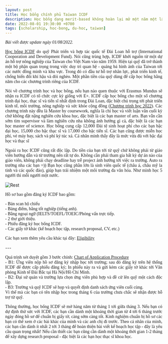 ```yaml
---
layout: post
title: Học bổng chính phủ Taiwan ICDF
description: Học bổng dạng merit-based không hoàn lại mở một năm một lần đối với một số chuyên ngành nhất định bậc đại học, thạc sĩ và tiến sĩ. Học bổng bao gồm tiền học phí, sinh hoạt phí, ký túc xá, sách, và vé máy bay.
date: 2022-08-01 19:30:00 +0700
tags: [scholarship, hoc-bong, du-hoc, taiwan]
---
```

<div align="justify"><p><span style="font-family:Tahoma;"><i>Bài viết được update ngày 01/08/2022.</i></span></p></div>
<div align="justify"><p><span style="font-family:Tahoma;"><a href="https://www.icdf.org.tw/wSite/np?ctNode=31561">Học bổng ICDF</a> do quỹ Phát triển và hợp tác quốc tế Đài Loan hỗ trợ (International Cooporation and Development Fund). Nói cũng trùng hợp, ICDF khởi nguồn từ một dự án hỗ trợ nông nghiệp của Taiwan cho Việt Nam vào năm 1959. Hiện tại quỹ đã trở thành một bộ phận quan trọng trong việc duy trì quan hệ - quảng bá hình ảnh của Taiwan tới các nước đồng minh và khu vực. Trong đó có đầu tư hỗ trợ nhân lực, phát triển kinh tế, chống biến đổi khí hậu và đói nghèo. Một phần tiền của quỹ dùng để cấp học bổng hằng năm cho các chương trình riêng của ICDF.</span></p></div>

<div align="justify"><p><span style="font-family:Tahoma;">Nói về chương trình học và học bổng, nếu bạn nào quen thuộc với Erasmus Mundus sẽ nhận ra ICDF có tổ chức cực kỳ giống với E+. ICDF cấp học bổng cho một số chương trình đại học, thạc sĩ và tiến sĩ nhất định trong Đài Loan, đặc biệt chú trọng tới phát triển kinh tế, môi trường, nông nghiệp và sức khỏe cộng đồng (<a href="https://www.icdf.org.tw/wSite/DownloadFile?type=attach&file=f1646496795738.pdf&realname=Study+Programs+for+2022+Scholarship+Application.pdf">Chương trình học 2022</a>). Các chương trình này đều là Master by coursework, nghĩa là chỉ học và viết luận văn cuối kỳ chứ không đặt nặng nghiên cứu khoa học, đặc biệt là các bạn master of arts. Bạn vẫn cần sớm tìm supervisor và làm nghiên cứu nha không ảnh hưởng gì cả, đặc biệt là các bạn học master of science. Học bổng cung cấp 12,000 Đài tệ sinh hoạt phí cho các bạn bậc đại học, 15,000 cho bậc thạc sĩ và 17,000 cho bậc tiến sĩ. Các bạn cũng được miễn học phí, vé máy bay, sách và phí ký túc xá. Cá nhân mình thấy đây là mức vừa đủ với bậc đại học và thạc sĩ</span></p></div>


<div align="justify"><p><span style="font-family:Tahoma;">Ngoài ra học ICDF cũng rất độc lập. Do tiền của bạn tới từ quỹ chứ không phải từ giáo viên hướng dẫn và từ trường nên rất tự do. Không cần phải tham gia bất kỳ dự án nào của giáo viên, không phải chạy deadline hay trễ project ảnh hưởng tới việc ra trường. Auto ra trường nha các bạn =)) Bạn học cũng phần lớn là sinh viên quốc tế (châu á, châu mỹ la tinh và các quốc đảo), giúp bạn trải nhiệm một môi trường đa văn hóa. Như mình học 5 người thì mỗi người một nước.</span></p></div>

![Rest]({{site.baseurl}}/images/ICDF.jpg)

<p><span style="font-family:Tahoma;">Hồ sơ bao gồm đăng ký ICDF bao gồm:</span></p>
<p><span style="font-family:Tahoma;">- Bản scan hộ chiếu<br>- Bảng điểm, bằng tốt nghiệp (tiếng anh).<br>- Bằng ngoại ngữ (IELTS/TOEFL/TOEIC/Phỏng vấn trực tiếp.<br>- 2 thư giới thiệu.<br>- Phiếu đăng ký học bổng ICDF.<br>- Các giấy tờ khác (kế hoạch học tập, research proposal, CV, etc.)</span></p>
<p><span style="font-family:Tahoma;">Các bạn xem thêm yêu cầu khác tại đây: <a href="https://www.icdf.org.tw/wSite/ct?xItem=12506&ctNode=31563&mp=2#aC">Eligibility</a></span></p>
---
<div align="justify"><p><span style="font-family:Tahoma;">Quá trình xét duyệt gồm 3 bước chính: <a href="https://www.icdf.org.tw/wSite/DownloadFile?type=attach&file=1122812215166.PDF&realname=1122812215166.PDF">Chart of Application Procedure</a><br> - B1: Ứng viên nộp hồ sơ đăng ký nhập học tới trường; sau đó đăng ký trên hệ thống ICDF để được cấp phiếu đăng ký; In phiếu này ra và gửi kèm các giấy tờ khác tới Văn phòng Kinh tế Đài Bắc tại Hà Nội/Hồ Chí Minh. <br>- B2: Đại sứ quán và trường lựa chọn ứng viên phù hợp và đề cử lên quỹ một cách độc lập.<br>- B3: Trường và quỹ ICDF sẽ họp và quyết định danh sách ứng viên cuối cùng.<br> Vì thế mà các bạn có tên nhập học trong tháng 6 của trường chưa chắc sẽ nhận được hỗ trợ từ quỹ.</span></p></div>

<div align="justify"><p><span style="font-family:Tahoma;">Thông thường, học bổng ICDF sẽ mở hàng năm từ tháng 1 tới giữa tháng 3. Nếu bạn có dự định thử sức với ICDF, các bạn cần dành một khoảng thời gian từ 4 tới 6 tháng trước ngày đóng hồ sơ để chuẩn bị giấy tờ, càng sớm càng tốt. Kinh nghiệm chuẩn bị hồ sơ các bạn có thể xem ở các bài khác của mình và các anh chị đi trước. Theo cá nhân của mình, các bạn cần dành ít nhất 2 tới 3 tháng để hoàn thiện bài viết kế hoạch học tập - đây là yêu cầu quan trọng nhất! Nếu cần thiết các bạn cũng cần dành một khoảng thời gian 1-2 tháng để xây dựng research proposal - đặc biệt là các bạn học thạc sĩ khoa học.</span></p></div>
